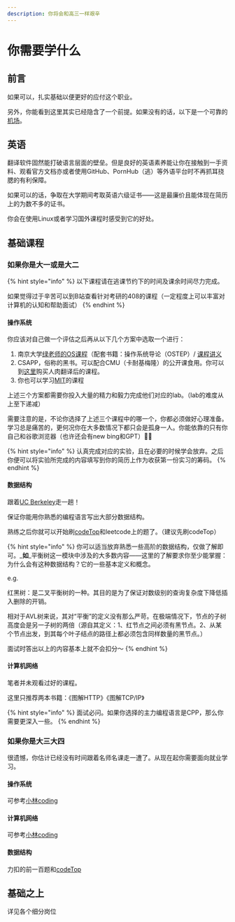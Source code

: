 ```yaml
---
description: 你将会和高三一样艰辛
---
```


# 你需要学什么

## 前言

如果可以，扎实基础以便更好的应付这个职业。

另外，你能看到这里其实已经隐含了一个前提。如果没有的话，以下是一个可靠的[机场](https://www.linghunyun.com/#/register?code=Syo2XhdS)。

## 英语

翻译软件固然能打破语言层面的壁垒。但是良好的英语素养能让你在接触到一手资料、观看官方文档亦或者使用GitHub、PornHub（逃）等外语平台时不再抓耳挠腮的有利保障。

如果可以的话，争取在大学期间考取英语六级证书——这是最廉价且能体现在简历上的为数不多的证书。

你会在使用Linux或者学习国外课程时感受到它的好处。

## 基础课程

### 如果你是大一或是大二

{% hint style="info" %}
以下课程请在逃课节约下的时间及课余时间尽力完成。

如果觉得过于辛苦可以到B站查看针对考研的408的课程（一定程度上可以丰富对计算机的认知和帮助面试）
{% endhint %}

#### 操作系统

你应该对自己做一个评估之后再从以下几个方案中选取一个进行：

1. 南京大学[绿老师的OS课程](https://www.bilibili.com/video/BV1Cm4y1d7Ur/?spm\_id\_from=333.337.search-card.all.click\&vd\_source=7f359d4e8fc4063c37805ed610ac18ff)（配套书籍：操作系统导论（OSTEP）/ [课程讲义](http://jyywiki.cn/OS/2022/)
2. CSAPP，俗称的黑书。可以配合CMU（卡耐基梅隆）的公开课食用。你可以到[这里](https://www.simtoco.com/#/albums?id=1000043)购买人肉翻译后的课程。
3. 你也可以学习[MIT](https://csdiy.wiki/%E6%93%8D%E4%BD%9C%E7%B3%BB%E7%BB%9F/MIT6.S081/)的课程

上述三个方案都需要你投入大量的精力和毅力完成他们对应的lab。（lab的难度从上至下递减）

需要注意的是，不论你选择了上述三个课程中的哪一个，你都必须做好心理准备。学习总是痛苦的，更何况你在大多数情况下都只会是孤身一人。你能依靠的只有你自己和谷歌浏览器（也许还会有new bing和GPT）😶‍🌫️

{% hint style="info" %}
认真完成对应的实验，且在必要的时候学会放弃。之后你便可以将实验所完成的内容填写到你的简历上作为收获第一份实习的筹码。
{% endhint %}

#### 数据结构

跟着[UC Berkeley](https://csdiy.wiki/%E6%95%B0%E6%8D%AE%E7%BB%93%E6%9E%84%E4%B8%8E%E7%AE%97%E6%B3%95/CS61B/)走一趟！

保证你能用你熟悉的编程语言写出大部分数据结构。

熟练之后你就可以开始刷[codeTop](https://codetop.cc/home)和leetcode上的题了。（建议先刷codeTop）

{% hint style="info" %}
你可以适当放弃熟悉一些高阶的数据结构，仅做了解即可。_**如**_平衡树这一模块中涉及的大多数内容——这里的了解要求你至少能掌握：为什么会有这种数据结构？它的一些基本定义和概念。

e.g.&#x20;

&#x20; 红黑树：是二叉平衡树的一种。其目的是为了保证对数级别的查询复杂度下降低插入删除的开销。

&#x20; 相对于AVL树来说，其对“平衡”的定义没有那么严苛。在极端情况下，节点的子树高度会是另一子树的两倍（源自其定义：1、红节点之间必须有黑节点。2、从某个节点出发，到其每个叶子结点的路径上都必须包含同样数量的黑节点。）

面试时答出以上的内容基本上就不会扣分～
{% endhint %}

#### 计算机网络

笔者并未观看过好的课程。

这里只推荐两本书籍：《图解HTTP》《图解TCP/IP》

{% hint style="info" %}
面试必问。如果你选择的主力编程语言是CPP，那么你需要更深入一些。
{% endhint %}

### 如果你是大三大四

很遗憾，你估计已经没有时间跟着名师名课走一遭了。从现在起你需要面向就业学习。

#### 操作系统

可参考[小林coding](https://xiaolincoding.com/os/)

#### 计算机网络

可参考[小林coding](https://xiaolincoding.com/os/)

#### 数据结构

力扣的前一百题和[codeTop](https://codetop.cc/discuss/53)

## 基础之上

详见各个细分岗位
